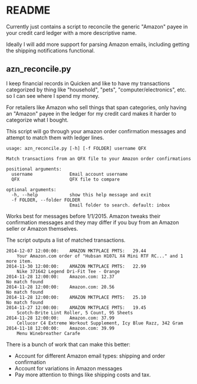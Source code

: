 # README

Currently just contains a script to reconcile the generic "Amazon" payee in 
your credit card ledger with a more descriptive name.

Ideally I will add more support for parsing Amazon emails,  including getting
the shipping notifications functional.


## azn_reconcile.py

I keep financial records in Quicken and like to have my transactions 
categorized by thing like "household", "pets", "computer/electronics", 
etc. so I can see where I spend my money.

For retailers like Amazon who sell things that span categories, 
only having an "Amazon" payee in the ledger for my credit card makes it 
harder to categorize what I bought.

This script will go through your amazon order confirmation messages and 
attempt to match them with ledger lines.

```
usage: azn_reconcile.py [-h] [-f FOLDER] username QFX

Match transactions from an QFX file to your Amazon order confirmations

positional arguments:
  username              Email account username
  QFX                   QFX file to compare

optional arguments:
  -h, --help            show this help message and exit
  -f FOLDER, --folder FOLDER
                        Email folder to search. default: inbox
```

Works best for messages before 1/1/2015.  Amazon tweaks their confirmation 
messages and they may differ if you buy from an Amazon seller or Amazon 
themselves.

The script outputs a list of matched transactions.

```
2014-12-07 12:00:00:	AMAZON MKTPLACE PMTS:	29.44
	Your Amazon.com order of "Hubsan H107L X4 Mini RTF RC..." and 1 more item.
2014-11-30 12:00:00:	AMAZON MKTPLACE PMTS:	22.99
	Nike 371642 Legend Dri-Fit Tee - Orange
2014-11-28 12:00:00:	Amazon.com:	12.37
No match found
2014-11-28 12:00:00:	Amazon.com:	20.56
No match found
2014-11-28 12:00:00:	AMAZON MKTPLACE PMTS:	25.10
No match found
2014-11-27 12:00:00:	AMAZON MKTPLACE PMTS:	19.45
	Scotch-Brite Lint Roller, 5 Count, 95 Sheets
2014-11-28 12:00:00:	Amazon.com:	37.99
	Cellucor C4 Extreme Workout Supplement, Icy Blue Razz, 342 Gram
2014-11-18 12:00:00:	Amazon.com:	39.99
	Menu Winebreather Carafe
```

There is a bunch of work that can make this better:
  * Account for different Amazon email types: shipping and order confirmation
  * Account for variations in Amazon messages
  * Pay more attention to things like shipping costs and tax.
